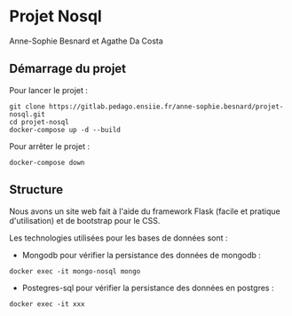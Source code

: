 # Projet Nosql

Anne-Sophie Besnard et Agathe Da Costa


## Démarrage du projet

Pour lancer le projet : 
```
git clone https://gitlab.pedago.ensiie.fr/anne-sophie.besnard/projet-nosql.git
cd projet-nosql
docker-compose up -d --build
```

Pour arrêter le projet : 
```
docker-compose down
```

## Structure

Nous avons un site web fait à l'aide du framework Flask (facile et pratique d'utilisation) et de bootstrap pour le CSS.

Les technologies utilisées pour les bases de données sont :
- Mongodb
pour vérifier la persistance des données de mongodb :
```
docker exec -it mongo-nosql mongo
```
- Postegres-sql
pour vérifier la persistance des données en postgres :
```
docker exec -it xxx
```



